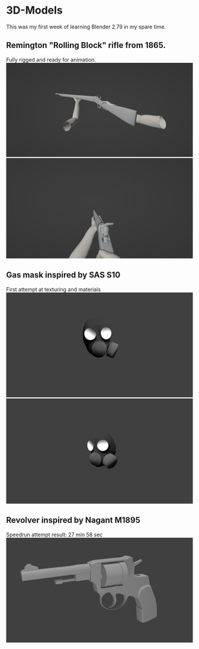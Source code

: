 # 3D-Models
This was my first week of learning Blender 2.79 in my spare time.

## Remington "Rolling Block" rifle from 1865.
Fully rigged and ready for animation.
![alt text](https://github.com/DanielKlas/3D-Models/blob/main/rem_1.png)
![alt text](https://github.com/DanielKlas/3D-Models/blob/main/rem_2.png)

## Gas mask inspired by SAS S10
First attempt at texturing and materials
![alt text](https://github.com/DanielKlas/3D-Models/blob/main/gas_mask_1.png)
![alt text](https://github.com/DanielKlas/3D-Models/blob/main/gas_mask_2.png)

## Revolver inspired by Nagant M1895
Speedrun attempt result: 27 min 58 sec
![alt text](https://github.com/DanielKlas/3D-Models/blob/main/nagant_revolver.png)
